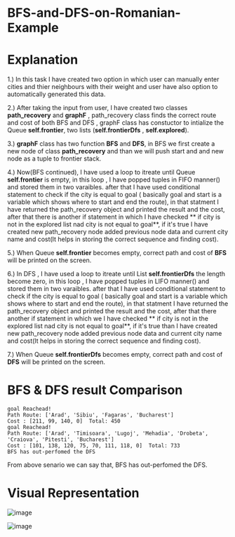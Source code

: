 # BFS-and-DFS-on-Romanian-Example

# Explanation
1.) In this task I have created two option in which user can manually enter cities and thier neighbours with their weight and user have also option to automatically generated this data.

2.) After taking the input from user, I have created two classes **path_recovery** and **graphF** , path_recovery class finds the  correct route and cost of both BFS and DFS , graphF class has constuctor to intialize the Queue **self.frontier**, two lists (**self.frontierDfs** , **self.explored**).

3.) **graphF** class has two function **BFS** and **DFS**, in BFS we first create a new node of class **path_recovery** and than we will push start and and new node as a tuple to frontier stack.

4.) Now(BFS continued), I have used a loop to  itreate until Queue **self.frontier** is empty, in this loop , I have  popped tuples in FIFO manner() and stored them in two varaibles. after that I have used conditional statement to check if the city is equal to goal ( basically goal and start is a variable which shows where to start and end the route), in that statment I have returned the path_recovery object  and printed the result and the cost, after that there is another if statement in which  I have checked ** if city is not in the explored list nad city is not equal to goal**, if it's true I have created new path_recovery node added previous node data and current city name and cost(It helps in storing the correct sequence and finding cost).

5.) When Queue **self.frontier** becomes empty, correct path and cost of **BFS** will be printed on the screen.


6.) In DFS , I have used a loop to  itreate until List **self.frontierDfs** the length become zero, in this loop , I have  popped tuples in LIFO manner() and stored them in two varaibles. after that I have used conditional statement to check if the city is equal to goal ( basically goal and start is a variable which shows where to start and end the route), in that statment I have returned the path_recovery object  and printed the result and the cost, after that there another if statement in which we I have checked ** if city is not in the explored list nad city is not equal to goal**, if it's true than I have created new path_recovery node added previous node data and current city name and cost(It helps in storing the correct sequence and finding cost).

7.) When Queue **self.frontierDfs** becomes empty, correct path and cost of **DFS** will be printed on the screen.


# BFS & DFS result Comparison
~~~
goal Reachead!
Path Route: ['Arad', 'Sibiu', 'Fagaras', 'Bucharest']
Cost : [211, 99, 140, 0]  Total: 450
goal Reachead!
Path Route: ['Arad', 'Timisoara', 'Lugoj', 'Mehadia', 'Drobeta', 'Craiova', 'Pitesti', 'Bucharest']
Cost : [101, 138, 120, 75, 70, 111, 118, 0]  Total: 733
BFS has out-perfomed the DFS
~~~
From above senario we can say that, BFS has out-perfomed the DFS.

# Visual Representation

![image](https://user-images.githubusercontent.com/91987110/220993585-66168394-00e0-440a-9872-db2e307d4d8e.png)

![image](https://user-images.githubusercontent.com/91987110/220993714-1398739c-7c61-4613-9ef3-e0d2fb3ef917.png)




